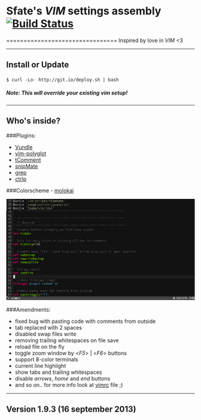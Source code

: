 # Sfate's *VIM* settings assembly [![Build Status][travis-img-url]][travis-url]

[travis-img-url]: https://travis-ci.org/Sfate/Vim-environment.png
[travis-url]: https://travis-ci.org/Sfate/Vim-environment

================================
Inspired by love in *VIM* <3

-------------------------
Install or Update
-------------------------
`$ curl -Lo- http://git.io/deploy.sh | bash`
##### *Note*: This will override your existing vim setup!

-------------------------
Who's inside?
-------------------------
###Plugins:

* [Vundle](https://github.com/gmarik/vundle)
* [vim-polyglot](https://github.com/sheerun/vim-polyglot)
* [tComment](https://github.com/vim-scripts/tComment)
* [snipMate](https://github.com/msanders/snipmate.vim)
* [grep](https://github.com/Sfate/grep.vim)
* [ctrlp](https://github.com/kien/ctrlp.vim)

###Colorscheme - [molokai](https://github.com/tomasr/molokai)

![Colorscheme preview](/preview.png)

###Amendments:

* fixed bug with pasting code with comments from outside
* tab replaced with 2 spaces
* disabled swap files write
* removing trailing whitespaces on file save
* reload file on the fly
* toggle zoom window by <*F5*> | <*F6*> buttons
* support 8-color terminals
* current line highlight
* show tabs and trailing whitespaces
* disable *arrows*, *home* and *end* buttons
* and so on.. for more info look at [vimrc](https://github.com/Sfate/Vim-environment/blob/master/vimrc) file ;)

-------------------------
Version 1.9.3 (16 september 2013)
-------------------------

